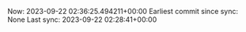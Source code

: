 Now: 2023-09-22 02:36:25.494211+00:00 Earliest commit since sync: None Last sync: 2023-09-22 02:28:41+00:00
